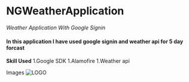 # NGWeatherApplication

_Weather Application With Google Signin_

#### In this application I have used google signin and weather api for 5 day forcast

**Skill Used**
1.Google SDK
1.Alamofire
1.Weather api

Images
![LOGO]()
